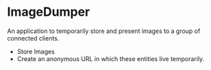 # ImageDumper
An application to temporarily store and present images to a group of connected clients.
- Store Images
- Create an anonymous URL in which these entities live temporarily.

